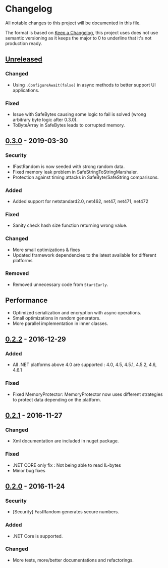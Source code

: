 ﻿# Changelog
All notable changes to this project will be documented in this file.

The format is based on [Keep a Changelog](https://keepachangelog.com/en/1.0.0/),
this project uses does not use semantic versioning as it keeps the major to 0 to underline that it's not production ready.

## [Unreleased]
### Changed
- Using `.ConfigureAwait(false)` in async methods to better support UI applications.

### Fixed
- Issue with SafeBytes causing some logic to fail is solved (wrong arbitrary byte logic after 0.3.0).
- ToByteArray in SafeBytes leads to corrupted memory.

## [0.3.0] - 2019-03-30
### Security
- IFastRandom is now seeded with strong random data.
- Fixed memory leak problem in SafeStringToStringMarshaler.
- Protection against timing attacks in SafeByte/SafeString comparisons.

### Added
- Added support for netstandard2.0, net462, net47, net471, net472

### Fixed
- Sanity check hash size function returning wrong value.

### Changed
- More small optimizations & fixes
- Updated framework dependencies to the latest available for different platforms

### Removed
- Removed unnecessary code from `StartEarly`.

## Performance
- Optimized serialization and encryption with async operations.
- Small optimizations in random generators.
- More parallel implementation in inner classes.

## [0.2.2] - 2016-12-29
### Added
- All .NET platforms above 4.0 are supported : 4.0, 4.5, 4.5.1, 4.5.2, 4.6, 4.6.1

### Fixed
- Fixed MemoryProtector: MemoryProtector now uses different strategies to protect data depending on the platform.

## [0.2.1] - 2016-11-27
### Changed
  - Xml documentation are included in nuget package.

### Fixed
  - .NET CORE only fix :  Not being able to read IL-bytes
  - Minor bug fixes

## [0.2.0] - 2016-11-24
### Security
- [Security] FastRandom generates secure numbers.

### Added
- .NET Core is supported.

### Changed
- More tests, more/better documentations and refactorings.

[Unreleased]: https://github.com/undergroundwires/SafeOrbit/compare/0.3.0...HEAD
[0.3.0]: https://github.com/undergroundwires/SafeOrbit/compare/0.2.2...0.3.0
[0.2.2]: https://github.com/undergroundwires/SafeOrbit/compare/0.2.1...0.2.2
[0.2.1]: https://github.com/undergroundwires/SafeOrbit/compare/0.2.0...0.2.1
[0.2.0]: https://github.com/undergroundwires/SafeOrbit/releases/tag/0.2